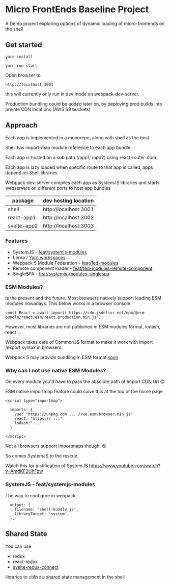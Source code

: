 # Micro FrontEnds Baseline Project

A Demo project exploring options of dynamic loading of micro-frontends on the shell

## Get started
` yarn install `

` yarn run start `

Open browser to

`http://localhost:3001`

this will currently only run in dev mode on webpack-dev-server.

Production bundling could be added later on, by deploying prod builds into private CDN locations (AWS S3 buckets)


## Approach

Each app is implemented in a monorepo, along with shell as the host

Shell has import-map module reference to each app bundle

Each app is hosted on a sub path (/app1, /app2) using react-router-dom

Each app is lazy loaded when specific route to that app is called, apps depend on Shell libraries

Webpack-dev-server compiles each app as SystemJS libraries and starts webservers on different ports to host app bundles

| package      | dev hosting location |
| -------      | --------             |
| shell        | http://localhost:3001|
| react-app1   | http://localhost:3002|
| svelte-app2  | http://localhost:3003|



### Features

* SystemJS - [feat/systemjs-modules](https://github.com/bgorkem/mfe-base/tree/feat/systemjs-modules)
* Lerna / [Yarn workspaces](https://classic.yarnpkg.com/en/docs/workspaces/)
* Webpack 5 Module Federation - [feat/fed-modules](https://github.com/bgorkem/mfe-base/tree/feat/fed-modules)
* Remote component loader - [feat/fed-modules-remote-component](https://github.com/bgorkem/mfe-base/tree/feat/fed-modules-remote-component)
* SingleSPA - [feat/systemjs-modules-singlespa](https://github.com/bgorkem/mfe-base/tree/feat/ystemjs-modules-singlespa)

### ESM Modules?

Is the present and the future. Most browsers natively support loading ESM modules nowadays. This below works in a browser console.

```
const React = await import('https://cdn.jsdelivr.net/npm/@esm-bundle/react/esm/react.production.min.js');

```

However, most libraries are not published in ESM modules format, lodash, react ...

Webpack takes care of CommonJS format to make it work with  import /export syntax in browsers.

Webpack 5 may provide bundling in ESM format [soon](https://webpack.js.org/configuration/experiments/#root)


### Why can I not use native ESM Modules?
On every module you'd have to pass the absolute path of Import CDN Url 😠

ESM native importmap feature could solve this at the top of the home page

```
<script type="importmap">

  imports: {
    vue: "https://unpkg.com ... /vue.esm.browser.min.js"
    react: "https:// ..."
    lodash:"..."
  }

</script>
```

Not all browsers support importmaps though. 😕

So comes SystemJS to the rescue

Watch this for justification of SystemJS
https://www.youtube.com/watch?v=AmdKF2UhFzw

### SystemJS - feat/systemjs-modules

The way to configure in webpack
```
  output: {
    filename: 'shell-bundle.js',
    libraryTarget: 'system',
  },
```



## Shared State

You can use

* redux
* react-redux
* [svelte-redux-connect](https://linguinecode.com/post/how-to-add-redux-to-svelte)

libraries to utilise a shared state management in the shell
